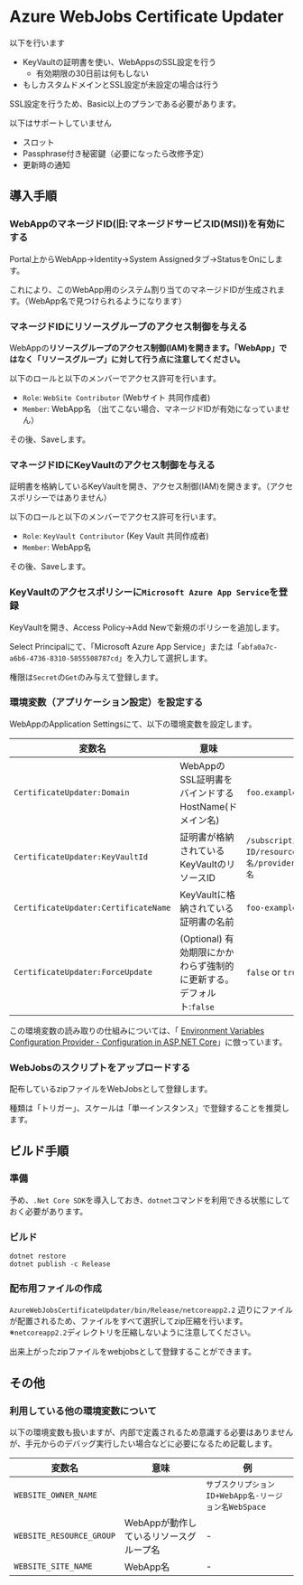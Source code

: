Azure WebJobs Certificate Updater
=================================

以下を行います

- KeyVaultの証明書を使い、WebAppsのSSL設定を行う
    - 有効期限の30日前は何もしない
- もしカスタムドメインとSSL設定が未設定の場合は行う

SSL設定を行うため、Basic以上のプランである必要があります。

以下はサポートしていません

- スロット
- Passphrase付き秘密鍵（必要になったら改修予定）
- 更新時の通知


導入手順
---------------------------------

### WebAppのマネージドID(旧:マネージドサービスID(MSI))を有効にする

Portal上からWebApp→Identity→System Assignedタブ→StatusをOnにします。

これにより、このWebApp用のシステム割り当てのマネージドIDが生成されます。（WebApp名で見つけられるようになります）

### マネージドIDにリソースグループのアクセス制御を与える

WebAppの**リソースグループのアクセス制御(IAM)**を開きます。**「WebApp」ではなく「リソースグループ」に対して行う点に注意してください。**


以下のロールと以下のメンバーでアクセス許可を行います。

- `Role`: `WebSite Contributor` (Webサイト 共同作成者)
- `Member`: WebApp名 （出てこない場合、マネージドIDが有効になっていません）

その後、Saveします。


### マネージドIDにKeyVaultのアクセス制御を与える

証明書を格納しているKeyVaultを開き、アクセス制御(IAM)を開きます。（アクセスポリシーではありません）

以下のロールと以下のメンバーでアクセス許可を行います。

- `Role`: `KeyVault Contributor` (Key Vault 共同作成者)
- `Member`: WebApp名

その後、Saveします。

### KeyVaultのアクセスポリシーに`Microsoft Azure App Service`を登録

KeyVaultを開き、Access Policy→Add Newで新規のポリシーを追加します。

Select Principalにて、「Microsoft Azure App Service」または「`abfa0a7c-a6b6-4736-8310-5855508787cd`」を入力して選択します。

権限は`Secret`の`Get`のみ与えて登録します。


### 環境変数（アプリケーション設定）を設定する

WebAppのApplication Settingsにて、以下の環境変数を設定します。

| 変数名 | 意味 | 例 |
|---|---|---|
|`CertificateUpdater:Domain`| WebAppのSSL証明書をバインドするHostName(ドメイン名) | `foo.example.jp` |
|`CertificateUpdater:KeyVaultId`| 証明書が格納されているKeyVaultのリソースID | `/subscriptions/サブスクリプションID/resourceGroups/リソースグループ名/providers/Microsoft.KeyVault/vaults/KeyVault名` |
|`CertificateUpdater:CertificateName`| KeyVaultに格納されている証明書の名前 | `foo-example-jp` |
|`CertificateUpdater:ForceUpdate`| (Optional) 有効期限にかかわらず強制的に更新する。デフォルト:`false` | `false` or `true` |

この環境変数の読み取りの仕組みについては、「
[Environment Variables Configuration Provider - Configuration in ASP.NET Core](https://docs.microsoft.com/en-us/aspnet/core/fundamentals/configuration/?view=aspnetcore-2.2#environment-variables-configuration-provider)」に倣っています。


### WebJobsのスクリプトをアップロードする

配布しているzipファイルをWebJobsとして登録します。

種類は「トリガー」、スケールは「単一インスタンス」で登録することを推奨します。


ビルド手順
------------------------

### 準備

予め、`.Net Core SDK`を導入しておき、`dotnet`コマンドを利用できる状態にしておく必要があります。

### ビルド

```
dotnet restore
dotnet publish -c Release
```

### 配布用ファイルの作成

`AzureWebJobsCertificateUpdater/bin/Release/netcoreapp2.2` 辺りにファイルが配置されるため、ファイルをすべて選択してzip圧縮を行います。
※`netcoreapp2.2`ディレクトリを圧縮しないように注意してください。

出来上がったzipファイルをwebjobsとして登録することができます。



その他
------------------

### 利用している他の環境変数について

以下の環境変数も扱いますが、内部で定義されるため意識する必要はありませんが、手元からのデバッグ実行したい場合などに必要になるため記載します。

| 変数名 | 意味 | 例 |
|---|---|---|
|`WEBSITE_OWNER_NAME`|  | `サブスクリプションID+WebApp名-リージョン名WebSpace` |
|`WEBSITE_RESOURCE_GROUP`| WebAppが動作しているリソースグループ名| - |
|`WEBSITE_SITE_NAME`| WebApp名 | - |


